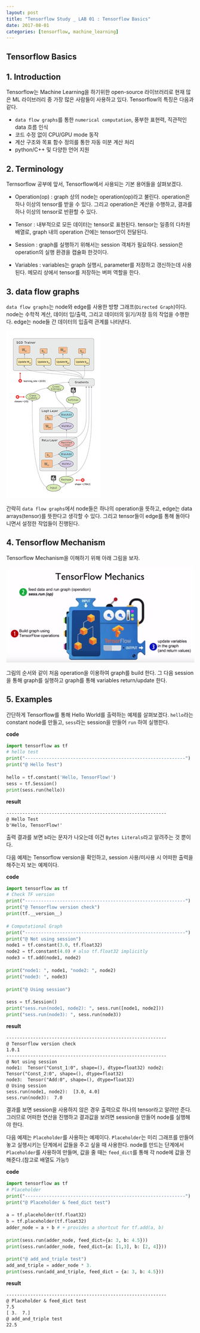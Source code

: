 ```yaml
---
layout: post
title: "Tensorflow Study _ LAB 01 : Tensorflow Basics"
date: 2017-08-01
categories: [tensorflow, machine_learning]
---
```


## **Tensorflow Basics**  

## 1. Introduction  

Tensorflow는 Machine Learning을 하기위한 open-source 라이브러리로 현재 많은 ML
라이브러리 중 가장 많은 사람들이 사용하고 있다. Tensorflow의 특징은 다음과 같다.  

 * `data flow graphs`를 통한 `numerical computation`, 풍부한 표현력, 직관적인
 data 흐름 인식  
 * 코드 수정 없이 CPU/GPU mode 동작
 * 계산 구조와 목표 함수 정의를 통한 자동 미분 계산 처리
 * python/C++ 및 다양한 언어 지원



## 2. Terminology

Ternsorflow 공부에 앞서, Tensorflow에서 사용되는 기본 용어들을 살펴보겠다.  


- Operation(op)
  : graph 상의 node는 operation(op)라고 불린다. operation은 하나 이상의 tensor를
  받을 수 있다. 그리고 operation은 계산을 수행하고, 결과를 하나 이상의 tensor로
  반환할 수 있다.

- Tensor
  : 내부적으로 모든 데이터는 tensor로 표현된다. tensor는 일종의 다차원 배열로,
  graph 내의 operation 간에는 tensor만이 전달된다.  

- Session
  : graph를 실행하기 위해서는 session 객체가 필요하다. session은 operation의 실행
  환경을 캡슐화 한것이다.  

- Variables
  : variables는 graph 실행시, parameter를 저장하고 갱신하는데 사용된다. 메모리
  상에서 tensor를 저장하는 버퍼 역할을 한다.  


## 3. data flow graphs

`data flow graphs`는 node와 edge를 사용한 방향 그래프(`Directed Graph`)이다. node는
수학적 계산, 데이터 입/출력, 그리고 데이터의 읽기/저장 등의 작업을 수행한다. edge는
node들 간 데이터의 입출력 관계를 나타낸다.  

![data_flow_graph](https://raw.githubusercontent.com/RoyalAzalea/RoyalAzalea.github.io/master/static/img/_posts/tensorflow-study/data_flow_graph.gif)    



간략히 `data flow graphs`에서 node들은 하나의 operation을 뜻하고, edge는 data
arrays(tensor)를 뜻한다고 생각할 수 있다. 그리고 tensor들이 edge를 통해 돌아다니면서
설정한 작업들이 진행된다.


## 4. Tensorflow Mechanism

Tensorflow Mechanism을 이해하기 위해 아래 그림을 보자.   

![Tensorflow_Mechanism](https://raw.githubusercontent.com/RoyalAzalea/RoyalAzalea.github.io/master/static/img/_posts/tensorflow-study/Tensorflow_Mechanism.PNG)   



그림의 순서와 같이 처음 operation을 이용하여 graph를 build 한다. 그 다음
session을 통해 graph를 실행하고 graph를 통해 variables return/update 한다.  


## 5. Examples

간단하게 Tensorflow를 통해 Hello World를 출력하는 예제를 살펴보겠다. `hello`라는
constant node를 만들고, `sess`라는 session을 만들어 `run` 하여 실행한다.

**code**

```python
import tensorflow as tf
# hello test
print("------------------------------------------------------------")
print("@ Hello Test")

hello = tf.constant('Hello, TensorFlow!')
sess = tf.Session()
print(sess.run(hello))
```

**result**

```
------------------------------------------------------------
@ Hello Test
b'Hello, TensorFlow!'
```


출력 결과를 보면 `b`라는 문자가 나오는데 이건 `Bytes Literals`라고 알려주는 것
뿐이다.  


다음 예제는 Tensorflow version을 확인하고, session 사용/미사용 시
어떠한 출력을 해주는지 보는 예제이다.

**code**

```python
import tensorflow as tf
# Check TF version
print("------------------------------------------------------------")
print("@ Tensorflow version check")
print(tf.__version__)

# Computational Graph
print("------------------------------------------------------------")
print("@ Not using session")
node1 = tf.constant(3.0, tf.float32)
node2 = tf.constant(4.0) # also tf.float32 implicitly
node3 = tf.add(node1, node2)

print("node1: ", node1, "node2: ", node2)
print("node3: ", node3)

print("@ Using session")

sess = tf.Session()
print("sess.run(node1, node2): ", sess.run([node1, node2]))
print("sess.run(node3): ", sess.run(node3))
```


**result**

```
------------------------------------------------------------
@ Tensorflow version check
1.0.1
------------------------------------------------------------
@ Not using session
node1:  Tensor("Const_1:0", shape=(), dtype=float32) node2:  Tensor("Const_2:0", shape=(), dtype=float32)
node3:  Tensor("Add:0", shape=(), dtype=float32)
@ Using session
sess.run(node1, node2):  [3.0, 4.0]
sess.run(node3):  7.0
```


결과를 보면 session을 사용하지 않은 경우 출력으로 하나의 tensor라고 알려만 준다.
그러므로 어떠한 연산을 진행하고 결과값을 보려면 session을 만들어 node를 실행해야
한다.  


다음 예제는 `Placeholder`를 사용하는 예제이다. `Placeholder`는 미리 그래프를
만들어 놓고 실행시키는 단계에서 값들을 주고 싶을 때 사용한다. node를 만드는
단계에서 `Placeholder`를 사용하여 만들며, 값을 줄 때는 `feed_dict`를 통해
각 node에 값을 전해준다.(참고로 배열도 가능!)


**code**

```python
import tensorflow as tf
# Placeholder
print("------------------------------------------------------------")
print("@ Placeholder & feed_dict test")

a = tf.placeholder(tf.float32)
b = tf.placeholder(tf.float32)
adder_node = a + b # + provides a shortcut for tf.add(a, b)

print(sess.run(adder_node, feed_dict={a: 3, b: 4.5}))
print(sess.run(adder_node, feed_dict={a: [1,3], b: [2, 4]}))

print("@ add_and_triple test")
add_and_triple = adder_node * 3.
print(sess.run(add_and_triple, feed_dict = {a: 3, b: 4.5}))
```


**result**

```
------------------------------------------------------------
@ Placeholder & feed_dict test
7.5
[ 3.  7.]
@ add_and_triple test
22.5
```
